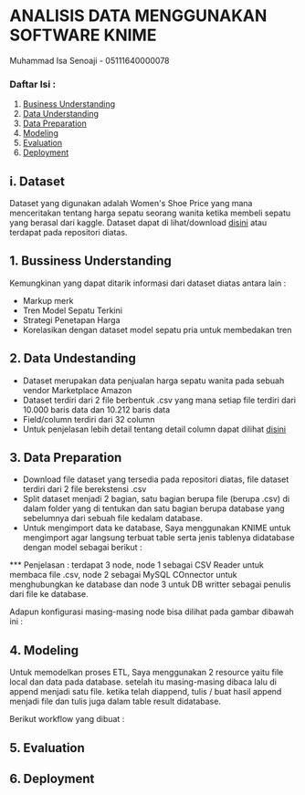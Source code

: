 # ANALISIS DATA MENGGUNAKAN SOFTWARE KNIME

Muhammad Isa Senoaji - 05111640000078

### Daftar Isi :

1. [Business Understanding](#1-bussiness-understanding)
2. [Data Understanding](#2-data-undestanding)
3. [Data Preparation](#3-data-preparation)
4. [Modeling](#4-modeling)
5. [Evaluation](#5-evaluation)
6. [Deployment](#6-deployment)

## i. Dataset

Dataset yang digunakan adalah Women's Shoe Price yang mana menceritakan tentang harga sepatu seorang wanita ketika membeli sepatu yang berasal dari kaggle. Dataset dapat di lihat/download <a href="https://www.kaggle.com/datafiniti/womens-shoes-prices">disini</a> atau terdapat pada repositori diatas.

## 1. Bussiness Understanding

Kemungkinan yang dapat ditarik informasi dari dataset diatas antara lain :
- Markup merk
- Tren Model Sepatu Terkini
- Strategi Penetapan Harga
- Korelasikan dengan dataset model sepatu pria untuk membedakan tren


## 2. Data Undestanding

- Dataset merupakan data penjualan harga sepatu wanita pada sebuah vendor Marketplace Amazon
- Dataset terdiri dari 2 file berbentuk .csv yang mana setiap file terdiri dari 10.000 baris data dan 10.212 baris data
- Field/column terdiri dari 32 column
- Untuk penjelasan lebih detail tentang detail column dapat dilihat <a href="https://developer.datafiniti.co/docs/product-data-schema">disini</a>

## 3. Data Preparation

- Download file dataset yang tersedia pada repositori diatas, file dataset terdiri dari 2 file berekstensi .csv
- Split dataset menjadi 2 bagian, satu bagian berupa file (berupa .csv) di dalam folder yang di tentukan dan satu bagian berupa database yang sebelumnya dari sebuah file kedalam database. 
- Untuk mengimport data ke database, Saya menggunakan KNIME untuk mengimport agar langsung terbuat table serta jenis tablenya didatabase dengan model sebagai berikut :


*** Penjelasan : terdapat 3 node, node 1 sebagai CSV Reader untuk membaca file .csv, node 2 sebagai MySQL COnnector untuk menghubungkan ke database dan node 3 untuk DB writter sebagai penulis dari file ke database.

Adapun konfigurasi masing-masing node bisa dilihat pada gambar dibawah ini :

## 4. Modeling

Untuk memodelkan proses ETL, Saya menggunakan 2 resource yaitu file local dan data pada database. setelah itu masing-masing dibaca lalu di append menjadi satu file. ketika telah diappend, tulis / buat hasil append menjadi file dan tulis juga dalam table result didatabase. 

Berikut workflow yang dibuat :



## 5. Evaluation

## 6. Deployment




